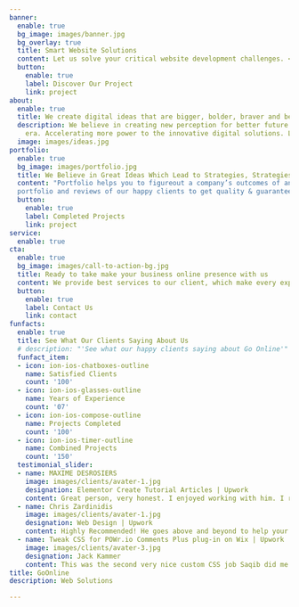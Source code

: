 ```yaml
---
banner:
  enable: true
  bg_image: images/banner.jpg
  bg_overlay: true
  title: Smart Website Solutions
  content: Let us solve your critical website development challenges. <br/> We love clean design and advanced digital solutions for our loyal clients which gives them freedom to focus on their business growth.
  button:
    enable: true
    label: Discover Our Project
    link: project
about:
  enable: true
  title: We create digital ideas that are bigger, bolder, braver and betters
  description: We believe in creating new perception for better future & revolutionary 
    era. Accelerating more power to the innovative digital solutions. Learning, experimentation and innovation are the keys to providing the best available services to our clients.<br/> <br/>Adapting market trends and sharping for future prospects, our core values are what drive us forward in every project we take up.
  image: images/ideas.jpg
portfolio:
  enable: true
  bg_image: images/portfolio.jpg
  title: We Believe in Great Ideas Which Lead to Strategies, Strategies Lead to Actions, and Actions Lead to Success
  content: "Portfolio helps you to figureout a company’s outcomes of any services. Checkout the 
  portfolio and reviews of our happy clients to get quality & guaranteed services."
  button:
    enable: true
    label: Completed Projects
    link: project
service:
  enable: true
cta:
  enable: true
  bg_image: images/call-to-action-bg.jpg
  title: Ready to take make your business online presence with us
  content: We provide best services to our client, which make every experience memorable.
  button:
    enable: true
    label: Contact Us
    link: contact
funfacts:
  enable: true
  title: See What Our Clients Saying About Us
  # description: "'See what our happy clients saying about Go Online'"
  funfact_item:
  - icon: ion-ios-chatboxes-outline
    name: Satisfied Clients
    count: '100'
  - icon: ion-ios-glasses-outline
    name: Years of Experience
    count: '07'
  - icon: ion-ios-compose-outline
    name: Projects Completed
    count: '100'
  - icon: ion-ios-timer-outline
    name: Combined Projects
    count: '150'
  testimonial_slider:
  - name: MAXIME DESROSIERS
    image: images/clients/avater-1.jpg
    designation: Elementor Create Tutorial Articles | Upwork
    content: Great person, very honest. I enjoyed working with him. I recommend him for Elementor work!
  - name: Chris Zardinidis
    image: images/clients/avater-1.jpg
    designation: Web Design | Upwork
    content: Highly Recommended! He goes above and beyond to help your ideas become a reality! He's very meticulous and does not rest until project is completed. Always goes above and beyond!
  - name: Tweak CSS for POWr.io Comments Plus plug-in on Wix | Upwork
    image: images/clients/avater-3.jpg
    designation: Jack Kammer
    content: This was the second very nice custom CSS job Saqib did me on a POWr.io plug-in I use on my Wix-hosted website.
title: GoOnline
description: Web Solutions

---
```


